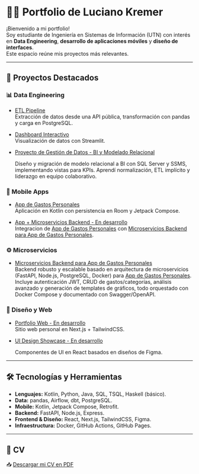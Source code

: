# 👨‍💻 Portfolio de Luciano Kremer

¡Bienvenido a mi portfolio!  
Soy estudiante de Ingeniería en Sistemas de Información (UTN) con interés en **Data Engineering**, **desarrollo de aplicaciones móviles** y **diseño de interfaces**.  
Este espacio reúne mis proyectos más relevantes.

---

## 🚀 Proyectos Destacados

### 📊 Data Engineering
- [ETL Pipeline](https://github.com/LucianoAKremer/etl-data-pipeline)  
  Extracción de datos desde una API pública, transformación con pandas y carga en PostgreSQL.  

- [Dashboard Interactivo](https://github.com/LucianoAKremer/interactive-dashboard)  
  Visualización de datos con Streamlit.

- [Proyecto de Gestión de Datos - BI y Modelado Relacional](https://github.com/LucianoAKremer/Proyecto-SQL-Normalizacion-Migracion-Vistas)
  
  Diseño y migración de modelo relacional a BI con SQL Server y SSMS, implementando vistas para KPIs. Aprendí normalización, ETL implícito y liderazgo en equipo colaborativo.

### 📱 Mobile Apps
- [App de Gastos Personales](https://github.com/LucianoAKremer/personal-expenses-app)  
  Aplicación en Kotlin con persistencia en Room y Jetpack Compose.  

- [App + Microservicios Backend - En desarrollo](https://github.com/LucianoAKremer/personal-expenses-microservices-app.git)  
  Integracion de [App de Gastos Personales](https://github.com/LucianoAKremer/personal-expenses-app) con [Microservicios Backend para App de Gastos Personales](https://github.com/LucianoAKremer/microservices-analytics).

### ⚙️ Microservicios
- [Microservicios Backend para App de Gastos Personales](https://github.com/LucianoAKremer/microservices-analytics)  
  Backend robusto y escalable basado en arquitectura de microservicios (FastAPI, Node.js, PostgreSQL, Docker) para [App de Gastos Personales](https://github.com/LucianoAKremer/personal-expenses-app). Incluye autenticación JWT, CRUD de gastos/categorías, análisis avanzado y generación de        templates de gráficos, todo orquestado con Docker Compose y documentado con Swagger/OpenAPI.
  
### 🎨 Diseño y Web
- [Portfolio Web - En desarrollo](https://usuario.github.io/portfolio-web)  
  Sitio web personal en Next.js + TailwindCSS.  

- [UI Design Showcase - En desarrollo](https://github.com/LucianoAKremer/ui-design-showcase.git) 

  Componentes de UI en React basados en diseños de Figma.

---

## 🛠️ Tecnologías y Herramientas
- **Lenguajes:** Kotlin, Python, Java, SQL, TSQL, Haskell (básico).
- **Data:** pandas, Airflow, dbt, PostgreSQL.
- **Mobile:** Kotlin, Jetpack Compose, Retrofit.
- **Backend:** FastAPI, Node.js, Express.
- **Frontend & Diseño:** React, Next.js, TailwindCSS, Figma.
- **Infraestructura:** Docker, GitHub Actions, GitHub Pages.

---

## 📄 CV
📥 [Descargar mi CV en PDF](./assets/Luciano_Kremer_CV.pdf)
